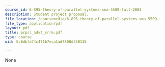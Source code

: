 ```yaml
---
course_id: 6-895-theory-of-parallel-systems-sma-5509-fall-2003
description: Student project proposal.
file_location: /coursemedia/6-895-theory-of-parallel-systems-sma-5509-fall-2003/5c6dbfa74c471b7eca1ad7808d258135_prpsl_advt_srrm.pdf
file_type: application/pdf
layout: pdf
title: prpsl_advt_srrm.pdf
type: course
uid: 5c6dbfa74c471b7eca1ad7808d258135

---
```

None